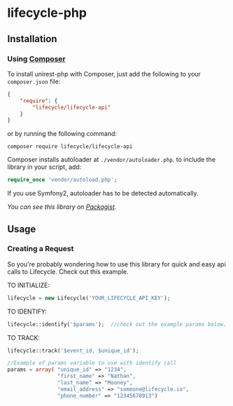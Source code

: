 # lifecycle-php

## Installation

### Using [Composer](https://getcomposer.org)

To install unirest-php with Composer, just add the following to your `composer.json` file:

```json
{
    "require": {
        "lifecycle/lifecycle-api"
    }
}
```

or by running the following command:

```shell
composer require lifecycle/lifecycle-api
```

Composer installs autoloader at `./vendor/autoloader.php`. to include the library in your script, add:

```php
require_once 'vendor/autoload.php';
```

If you use Symfony2, autoloader has to be detected automatically.

*You can see this library on [Packagist](https://packagist.org/packages/lifecycle/lifecycle-api).*


## Usage

### Creating a Request

So you're probably wondering how to use this library for quick and easy api calls to Lifecycle. Check out this example.


TO INITIALIZE:
```php
lifecycle = new Lifecycle('YOUR_LIFECYCLE_API_KEY');
```

TO IDENTIFY:
```php
lifecycle::identify('$params');  //check out the example params below.
```

TO TRACK:
```php
lifecycle::track('$event_id, $unique_id');
```


```php
//Example of params variable to use with identify call
params = array( "unique_id" => "1234",
        		"first_name" => "Nathan",
        		"last_name" => "Mooney",
    			"email_address" => "someone@lifecycle.io",
        		"phone_number" => "12345678913")

```






